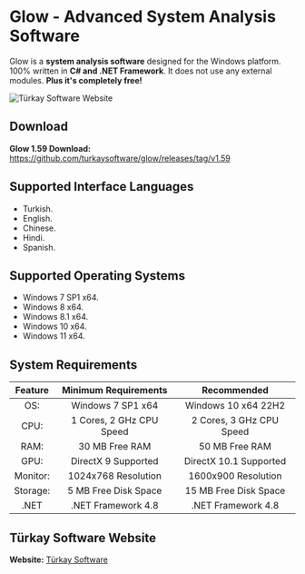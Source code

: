 # Glow - Advanced System Analysis Software
Glow is a **system analysis software** designed for the Windows platform.
100% written in **C# and .NET Framework**. It does not use any external modules. **Plus it's completely free!**

![Türkay Software Website](https://www.turkaysoftware.com/assets/images/glow_ui/glow_1.png)

## Download
**Glow 1.59 Download:** https://github.com/turkaysoftware/glow/releases/tag/v1.59

## Supported Interface Languages
- Turkish.
- English.
- Chinese.
- Hindi.
- Spanish.

## Supported Operating Systems
- Windows 7 SP1 x64.
- Windows 8 x64.
- Windows 8.1 x64.
- Windows 10 x64.
- Windows 11 x64.

## System Requirements
| Feature | Minimum Requirements | Recommended |
| :---: | :---: | :---: |
| OS: | Windows 7 SP1 x64 | Windows 10 x64 22H2 |
| CPU: | 1 Cores, 2 GHz CPU Speed | 2 Cores, 3 GHz CPU Speed |
| RAM: | 30 MB Free RAM | 50 MB Free RAM |
| GPU: | DirectX 9 Supported | DirectX 10.1 Supported |
| Monitor: | 1024x768 Resolution | 1600x900 Resolution |
| Storage: | 5 MB Free Disk Space | 15 MB Free Disk Space |
| .NET | .NET Framework 4.8 | .NET Framework 4.8 |

## Türkay Software Website
**Website:**  [Türkay Software](https://www.turkaysoftware.com/)
